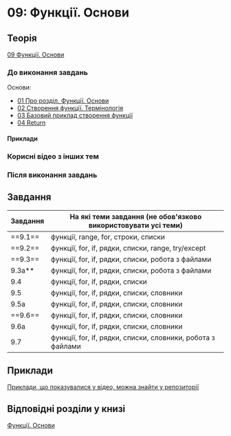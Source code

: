 # 09: Функції. Основи

## Теорія

[09 Функції. Основи](https://youtube.com/playlist?list=PLlwMBlO5_y3RWoXcmUh_h3LqJ8V5tPL3v)

### До виконання завдань

Основи:

* [01 Про розділ. Функції. Основи](https://youtu.be/vPxO3a6cbn0)
* [02 Створення функції. Термінологія](https://youtu.be/kzEJOPz8dRg)
* [03 Базовий приклад створення функції](https://youtu.be/z7g75ndijV0)
* [04 Return](https://youtu.be/bFhKy9Tf2iY)

#### Приклади


### Корисні відео з інших тем


### Після виконання завдань


## Завдання

| Завдання |      На які теми завдання (не обов'язково використовувати усі теми)     |
|---------|------------------------------- |
|  ==9.1==   | функції, range, for, cтроки, списки |
|  ==9.2==   | функції, for, if, рядки, списки, range, try/except |
|  ==9.3==   | функції, for, if, рядки, списки, робота з файлами |
|  9.3a**  | функції, for, if, рядки, списки, робота з файлами |
|  9.4    | функції, for, if, рядки, списки |
|  9.5    | функції, for, if, рядки, списки, словники |
|  9.5a   | функції, for, if, рядки, списки, словники |
|  ==9.6==   | функції, for, if, рядки, списки, словники |
|  9.6a   | функції, for, if, рядки, списки, словники |
|  9.7    | функції, for, if, рядки, списки, словники, робота з файлами |


## Приклади

[Приклади, що показувалися у відео, можна знайти у репозиторії](https://github.com/natenka/pynenguk-examples/tree/main/examples/09_functions)

## Відповідні розділи у книзі

[Функції. Основи](https://pyneng.io/book/09-functions/)


